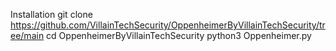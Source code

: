 Installation
git clone https://github.com/VillainTechSecurity/OppenheimerByVillainTechSecurity/tree/main
cd OppenheimerByVillainTechSecurity
python3 Oppenheimer.py
